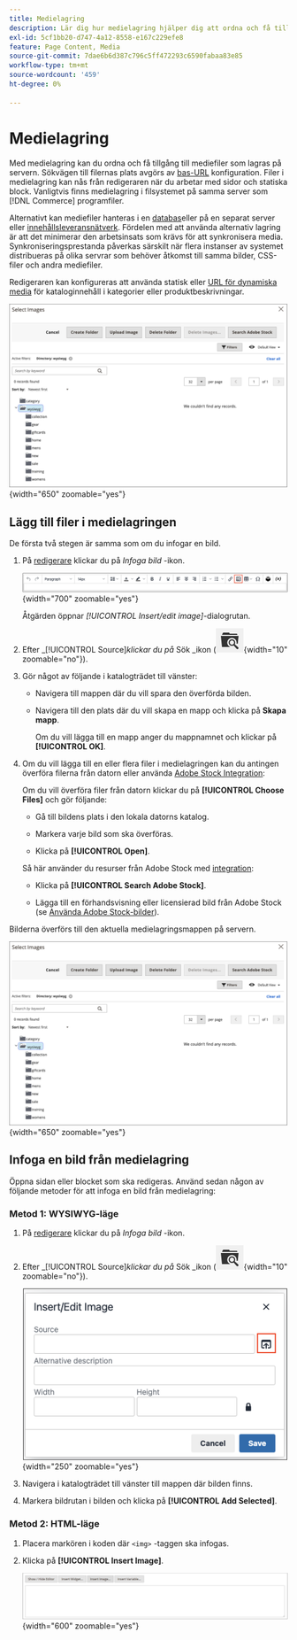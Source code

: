 ```yaml
---
title: Medielagring
description: Lär dig hur medielagring hjälper dig att ordna och få tillgång till Commerce-mediefiler som lagras på servern.
exl-id: 5cf1bb20-d747-4a12-8558-e167c229efe8
feature: Page Content, Media
source-git-commit: 7dae6b6d387c796c5ff472293c6590fabaa83e85
workflow-type: tm+mt
source-wordcount: '459'
ht-degree: 0%

---
```


# Medielagring

Med medielagring kan du ordna och få tillgång till mediefiler som lagras på servern. Sökvägen till filernas plats avgörs av [bas-URL](../stores-purchase/store-urls.md) konfiguration. Filer i medielagring kan nås från redigeraren när du arbetar med sidor och statiska block. Vanligtvis finns medielagring i filsystemet på samma server som [!DNL Commerce] programfiler.

Alternativt kan mediefiler hanteras i en [databas](media-storage-database.md)eller på en separat server eller [innehållsleveransnätverk](media-storage-content-delivery-network.md). Fördelen med att använda alternativ lagring är att det minimerar den arbetsinsats som krävs för att synkronisera media. Synkroniseringsprestanda påverkas särskilt när flera instanser av systemet distribueras på olika servrar som behöver åtkomst till samma bilder, CSS-filer och andra mediefiler.

Redigeraren kan konfigureras att använda statisk eller [URL för dynamiska media](../catalog/catalog-urls.md#configure-catalog-media-url-format) för kataloginnehåll i kategorier eller produktbeskrivningar.

![[!DNL Commerce] Medielagring](./assets/media-storage.png){width="650" zoomable="yes"}

## Lägg till filer i medielagringen

De första två stegen är samma som om du infogar en bild.

1. På [redigerare](editor.md) klickar du på _Infoga bild_ -ikon.

   ![Ikonen Infoga bild](./assets/editor-toolbar-image-button.png){width="700" zoomable="yes"}

   Åtgärden öppnar _[!UICONTROL Insert/edit image]_-dialogrutan.

1. Efter _[!UICONTROL Source]_klickar du på_ Sök _ikon (![Ikonen Sök](./assets/media-gallery-icon-browse.png){width="10" zoomable="no"}).

1. Gör något av följande i katalogträdet till vänster:

   - Navigera till mappen där du vill spara den överförda bilden.

   - Navigera till den plats där du vill skapa en mapp och klicka på **Skapa mapp**.

     Om du vill lägga till en mapp anger du mappnamnet och klickar på **[!UICONTROL OK]**.

1. Om du vill lägga till en eller flera filer i medielagringen kan du antingen överföra filerna från datorn eller använda [Adobe Stock Integration](adobe-stock.md):

   Om du vill överföra filer från datorn klickar du på **[!UICONTROL Choose Files]** och gör följande:

   - Gå till bildens plats i den lokala datorns katalog.

   - Markera varje bild som ska överföras.

   - Klicka på **[!UICONTROL Open]**.

   Så här använder du resurser från Adobe Stock med [integration](adobe-stock.md):

   - Klicka på **[!UICONTROL Search Adobe Stock]**.

   - Lägga till en förhandsvisning eller licensierad bild från Adobe Stock (se [Använda Adobe Stock-bilder](adobe-stock-manage.md)).

Bilderna överförs till den aktuella medielagringsmappen på servern.

![[!DNL Commerce] Medielagring](./assets/media-storage.png){width="650" zoomable="yes"}

## Infoga en bild från medielagring

Öppna sidan eller blocket som ska redigeras. Använd sedan någon av följande metoder för att infoga en bild från medielagring:

### Metod 1: WYSIWYG-läge

1. På [redigerare](editor.md) klickar du på _Infoga bild_ -ikon.

1. Efter _[!UICONTROL Source]_klickar du på_ Sök _ikon (![Ikonen Sök](./assets/media-gallery-icon-browse.png){width="10" zoomable="no"}).

   ![Markera sökikonen](./assets/editor-dialog-insert-image.png){width="250" zoomable="yes"}

1. Navigera i katalogträdet till vänster till mappen där bilden finns.

1. Markera bildrutan i bilden och klicka på **[!UICONTROL Add Selected]**.

### Metod 2: HTML-läge

1. Placera markören i koden där `<img>` -taggen ska infogas.

1. Klicka på **[!UICONTROL Insert Image]**.

   ![Infoga bild (läget HTML)](./assets/editor-html-mode-insert-image.png){width="600" zoomable="yes"}
